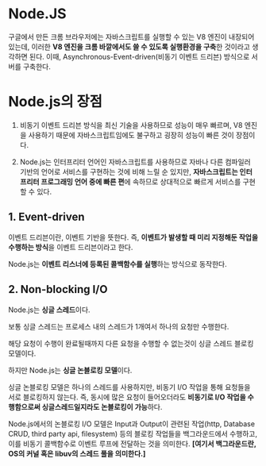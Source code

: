 # Node.JS

구글에서 만든 크롬 브라우저에는 자바스크립트를 실행할 수 있는 V8 엔진이 내장되어 있는데, 이러한 **V8 엔진을 크롬 바깥에서도 쓸 수 있도록 실행환경을 구축**한 것이라고 생각하면 된다. 이때, Asynchronous-Event-driven(비동기 이벤트 드리븐) 방식으로 서버를 구축한다.

# Node.js의 장점
1. 비동기 이벤트 드리븐 방식을 최신 기술을 사용하므로 성능이 매우 빠르며, V8 엔진을 사용하기 때문에 자바스크립트임에도 불구하고 굉장히 성능이 빠른 것이 장점이다.

2. Node.js는 인터프리터 언어인 자바스크립트를 사용하므로 자바나 다른 컴파일러 기반의 언어로 서비스를 구현하는 것에 비해 느릴 순 있지만, **자바스크립트는 인터프리터 프로그래밍 언어 중에 빠른 편**에 속하므로 상대적으로 빠르게 서비스를 구현할 수 있다.

## 1. Event-driven
이벤트 드리븐이란, 이벤트 기반을 뜻한다. 즉, **이벤트가 발생할 때 미리 지정해둔 작업을 수행하는 방식**을 이벤트 드리븐이라고 한다.

Node.js는 **이벤트 리스너에 등록된 콜백함수를 실행**하는 방식으로 동작한다.

## 2. Non-blocking I/O
Node.js는 **싱글 스레드**이다.

보통 싱글 스레드는 프로세스 내의 스레드가 1개여서 하나의 요청만 수행한다.

해당 요청이 수행이 완료될때까지 다른 요청을 수행할 수 없는것이 싱글 스레드 블로킹 모델이다.

하지만 Node.js는 **싱글 논블로킹 모델**이다.

싱글 논블로킹 모델은 하나의 스레드를 사용하지만, 비동기 I/O 작업을 통해 요청들을 서로 블로킹하지 않는다. 즉, 동시에 많은 요청이 들어오더라도 **비동기로 I/O 작업을 수행함으로써 싱글스레드일지라도 논블로킹이 가능**하다. 

Node.js에서의 논블로킹 I/O 모델은 Input과 Output이 관련된 작업(http, Database CRUD, third party api, filesystem) 등의 블로킹 작업들을 백그라운드에서 수행하고, 이를 비동기 콜백함수로 이벤트 루프에 전달하는 것을 의미한다. **[여기서 백그라운드란, OS의 커널 혹은 libuv의 스레드 풀을 의미한다.]**
